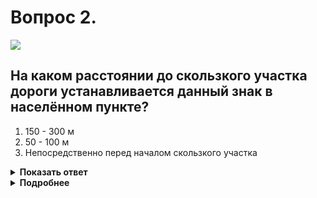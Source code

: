 # Вопрос 2.

![](https://s.drom.ru/i24227/pdd/tickets/2016/1542609014.jpg)

## На каком расстоянии до скользкого участка дороги устанавливается данный знак в населённом пункте?

1. 150 - 300 м
2. 50 - 100 м
3. Непосредственно перед началом скользкого участка

<details>
<summary><b>Показать ответ</b></summary>
Правильный ответ: 2
</details>
<details>
<summary><b>Подробнее</b></summary>
В населённом пункте большинство предупреждающих знаков устанавливается на расстоянии 50-100 м до опасного участка. На таком расстоянии устанавливается и знак 1.15 «Скользкая дорога».
(«Дорожные знаки»)
</details>